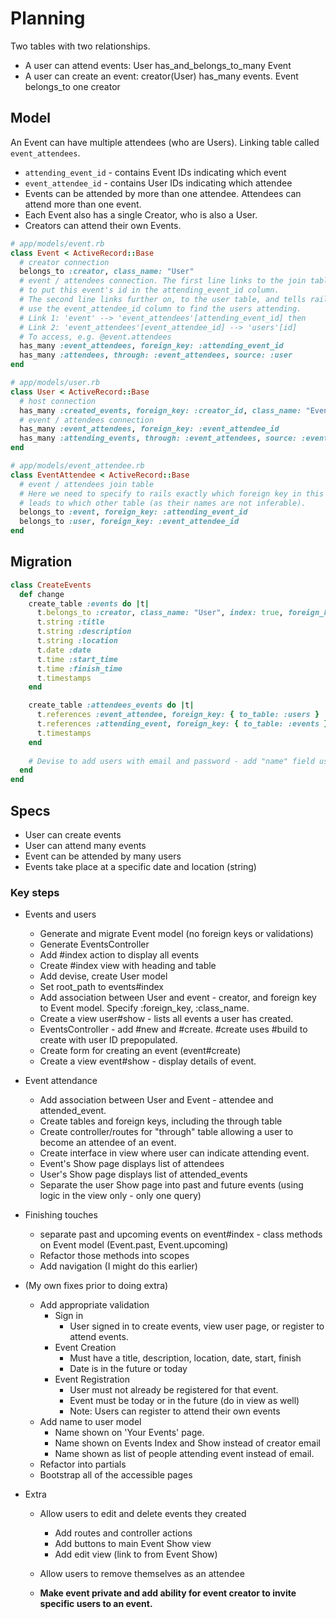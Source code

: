 # Planning

Two tables with two relationships.

- A user can attend events: User has_and_belongs_to_many Event
- A user can create an event: creator(User) has_many events. Event belongs_to one creator

## Model

An Event can have multiple attendees (who are Users). Linking table called `event_attendees`.

- `attending_event_id` - contains Event IDs indicating which event
- `event_attendee_id` - contains User IDs indicating which attendee
- Events can be attended by more than one attendee. Attendees can attend more than one event.
- Each Event also has a single Creator, who is also a User.
- Creators can attend their own Events.

```rb
# app/models/event.rb
class Event < ActiveRecord::Base
  # creator connection
  belongs_to :creator, class_name: "User"
  # event / attendees connection. The first line links to the join table and tells rails
  # to put this event's id in the attending_event_id column.
  # The second line links further on, to the user table, and tells rails to
  # use the event_attendee_id column to find the users attending.
  # Link 1: 'event' --> 'event_attendees'[attending_event_id] then
  # Link 2: 'event_attendees'[event_attendee_id] --> 'users'[id]
  # To access, e.g. @event.attendees
  has_many :event_attendees, foreign_key: :attending_event_id
  has_many :attendees, through: :event_attendees, source: :user
end

# app/models/user.rb
class User < ActiveRecord::Base
  # host connection
  has_many :created_events, foreign_key: :creator_id, class_name: "Event"
  # event / attendees connection
  has_many :event_attendees, foreign_key: :event_attendee_id
  has_many :attending_events, through: :event_attendees, source: :event
end

# app/models/event_attendee.rb
class EventAttendee < ActiveRecord::Base
  # event / attendees join table
  # Here we need to specify to rails exactly which foreign key in this table
  # leads to which other table (as their names are not inferable).
  belongs_to :event, foreign_key: :attending_event_id
  belongs_to :user, foreign_key: :event_attendee_id
end
```

## Migration

```rb
class CreateEvents
  def change
    create_table :events do |t|
      t.belongs_to :creator, class_name: "User", index: true, foreign_key: true
      t.string :title
      t.string :description
      t.string :location
      t.date :date
      t.time :start_time
      t.time :finish_time
      t.timestamps
    end

    create_table :attendees_events do |t|
      t.references :event_attendee, foreign_key: { to_table: :users }
      t.references :attending_event, foreign_key: { to_table: :events }
      t.timestamps
    end
  
    # Devise to add users with email and password - add "name" field using usual method
  end
end
```

## Specs

- User can create events
- User can attend many events
- Event can be attended by many users
- Events take place at a specific date and location (string)

### Key steps

- Events and users
  - Generate and migrate Event model (no foreign keys or validations)
  - Generate EventsController
  - Add #index action to display all events
  - Create #index view with heading and table
  - Add devise, create User model
  - Set root_path to events#index
  - Add association between User and event - creator, and foreign key to Event model. Specify :foreign_key, :class_name.
  - Create a view user#show - lists all events a user has created.
  - EventsController - add #new and #create. #create uses #build to create with user ID prepopulated.
  - Create form for creating an event (event#create)
  - Create a view event#show - display details of event.

- Event attendance
  - Add association between User and Event - attendee and attended_event.
  - Create tables and foreign keys, including the through table
  - Create controller/routes for "through" table allowing a user to become an attendee of an event.
  - Create interface in view where user can indicate attending event.
  - Event's Show page displays list of attendees
  - User's Show page displays list of attended_events
  - Separate the user Show page into past and future events (using logic in the view only - only one query)

- Finishing touches
  - separate past and upcoming events on event#index - class methods on Event model (Event.past, Event.upcoming)
  - Refactor those methods into scopes
  - Add navigation (I might do this earlier)

- (My own fixes prior to doing extra)
  - Add appropriate validation
    - Sign in
      - User signed in to create events, view user page, or register to attend events.
    - Event Creation
      - Must have a title, description, location, date, start, finish
      - Date is in the future or today
    - Event Registration
      - User must not already be registered for that event.
      - Event must be today or in the future (do in view as well)
      - Note: Users can register to attend their own events
  - Add name to user model
    - Name shown on 'Your Events' page.
    - Name shown on Events Index and Show instead of creator email
    - Name shown as list of people attending event instead of email.
  - Refactor into partials
  - Bootstrap all of the accessible pages

- Extra
  - Allow users to edit and delete events they created
    - Add routes and controller actions
    - Add buttons to main Event Show view
    - Add edit view (link to from Event Show)

  - Allow users to remove themselves as an attendee
  - **Make event private and add ability for event creator to invite specific users to an event.**
